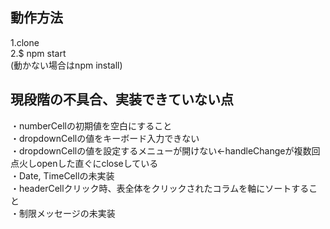 ## 動作方法  
1.clone  
2.$ npm start  
(動かない場合はnpm install)

## 現段階の不具合、実装できていない点  
・numberCellの初期値を空白にすること  
・dropdownCellの値をキーボード入力できない  
・dropdownCellの値を設定するメニューが開けない←handleChangeが複数回点火しopenした直ぐにcloseしている  
・Date, TimeCellの未実装  
・headerCellクリック時、表全体をクリックされたコラムを軸にソートすること  
・制限メッセージの未実装
